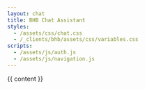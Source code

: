 ```yaml
---
layout: chat
title: BHB Chat Assistant
styles:
  - /assets/css/chat.css
  - /_clients/bhb/assets/css/variables.css
scripts:
  - /assets/js/auth.js
  - /assets/js/navigation.js
---
```

{{ content }}